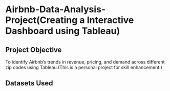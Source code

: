 # Airbnb-Data-Analysis-Project(Creating a Interactive Dashboard using Tableau)
## Project Objective
To identify Airbnb’s trends in revenue, pricing, and demand across different zip codes using Tableau.(This is a personal project for skill enhancement.)
## Datasets Used
